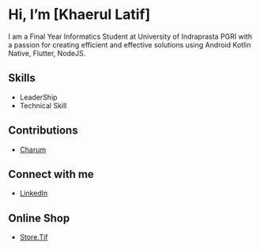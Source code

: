 # Hi, I’m [Khaerul Latif]

I am a Final Year Informatics Student at University of Indraprasta PGRI with a passion for creating efficient and effective solutions using Android Kotlin Native, Flutter, NodeJS.


## Skills
- LeaderShip
- Technical Skill

## Contributions
- [Charum](https://github.com/ChaRum-Capstone-Project-Batch-3)

## Connect with me
- [LinkedIn](https://www.linkedin.com/in/khaerul-latif/)

## Online Shop
- [Store.Tif](https://linktr.ee/storetif)

<!---
Khaerul-Latif/Khaerul-Latif is a ✨ special ✨ repository because its `README.md` (this file) appears on your GitHub profile.
You can click the Preview link to take a look at your changes.
--->
